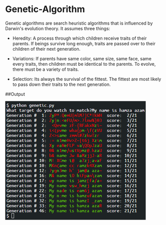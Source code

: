 # Genetic-Algorithm
Genetic algorithms are search heuristic algorithms that is influenced by Darwin's evolution theory. It assumes three things: 

* Heredity: A process through which children receive traits of their parents. If beings survive long enough, traits are passed over to their children of their next generation.

* Variations: If parents have same color, same size, same face, same every traits, then children must be identical to the parents. To evolve, there must be a variety of traits. 

* Selection: Its always the survival of the fittest. The fittest are most likely to pass down their traits to the next generation. 

##Output 

![alt text](https://raw.githubusercontent.com/imhamzaazam/Genetic-Algorithm/master/output.PNG)

